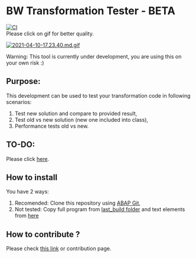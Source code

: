 # BW Transformation Tester - BETA
[![CI](https://github.com/pawelwiejkut/bw_trfn_tester/workflows/CI/badge.svg)](https://github.com/pawelwiejkut/bw_trfn_tester/actions)<br />
Please click on gif for better quality.

[![2021-04-10-17.23.40.md.gif](https://media.giphy.com/media/aEAizboJo9Kp6Cb3et/giphy.gif)](https://gifyu.com/image/rbV0)

Warning:
This tool is currently under development, you are using this on your own risk :)

## Purpose:
This development can be used to test your transformation code in following scenarios:

1.  Test new solution and compare to provided result,
2.  Test old vs new solution (new one included into class),
3.  Performance tests old vs new.

## TO-DO:<br />

Please click [here](https://github.com/pawelwiejkut/bw_trfn_tester/issues/2).

## How to install
You have 2 ways:
1. Recomended: Clone this repository using [ABAP Git](https://github.com/larshp/abapGit), 
2. Not tested: Copy full program from [last_build folder](https://raw.githubusercontent.com/pawelwiejkut/bw_trfn_tester/main/last_build/zbw_trfn_tester.abap) and text elements from [here](https://raw.githubusercontent.com/pawelwiejkut/bw_trfn_tester/main/last_build/text_elements.txt) 

## How to contribute ?

Please check [this link](https://pawelwiejkut.net/how-to-contribute-abap-projects-on-github/) or contribution page.
